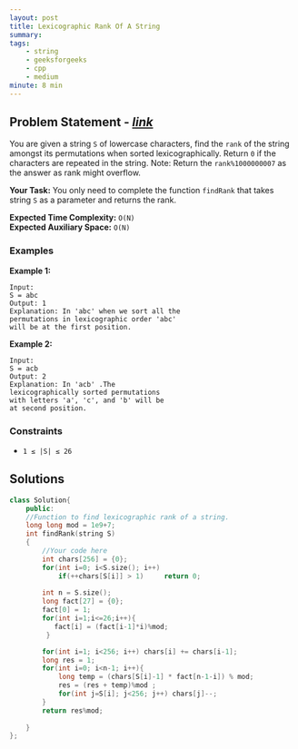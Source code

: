 ```yaml
---
layout: post
title: Lexicographic Rank Of A String    
summary:
tags:
    - string
    - geeksforgeeks
    - cpp
    - medium
minute: 8 min
---
```


## Problem Statement - [*link*](https://practice.geeksforgeeks.org/problems/rank-the-permutations-1587115621/0/?track=DSASP-Strings&batchId=154#)  

You are given a string `S` of lowercase characters, find the `rank` of the string amongst its permutations when sorted lexicographically. Return `0` if the characters are repeated in the string.
Note: Return the `rank%1000000007` as the answer as rank might overflow.

**Your Task:** 
You only need to complete the function `findRank` that takes string `S` as a parameter and returns the rank.


**Expected Time Complexity:** `O(N)`  
**Expected Auxiliary Space:** `O(N)`

### Examples

**Example 1:**   
```
Input:
S = abc
Output: 1
Explanation: In 'abc' when we sort all the
permutations in lexicographic order 'abc'
will be at the first position.
```

**Example 2:**   
```
Input:
S = acb
Output: 2
Explanation: In 'acb' .The
lexicographically sorted permutations
with letters 'a', 'c', and 'b' will be
at second position. 
```

### Constraints

+ `1 ≤ |S| ≤ 26`

## Solutions

```cpp
class Solution{
    public:
    //Function to find lexicographic rank of a string.
    long long mod = 1e9+7;
    int findRank(string S) 
    {
        //Your code here
        int chars[256] = {0};
        for(int i=0; i<S.size(); i++)
            if(++chars[S[i]] > 1)     return 0;
        
        int n = S.size();
        long fact[27] = {0};
        fact[0] = 1;
        for(int i=1;i<=26;i++){
           fact[i] = (fact[i-1]*i)%mod;
         }

        for(int i=1; i<256; i++) chars[i] += chars[i-1];
        long res = 1;
        for(int i=0; i<n-1; i++){
            long temp = (chars[S[i]-1] * fact[n-1-i]) % mod;
            res = (res + temp)%mod ;
            for(int j=S[i]; j<256; j++) chars[j]--;
        }
        return res%mod;
        
    }
};
```

